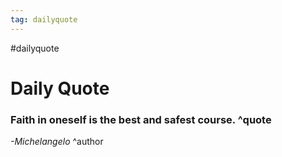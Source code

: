```yaml
---
tag: dailyquote
---
```


#dailyquote

# Daily Quote

### Faith in oneself is the best and safest course. ^quote
*-Michelangelo* ^author
